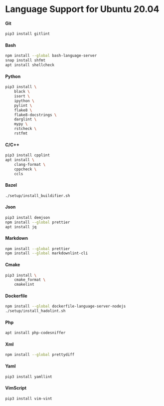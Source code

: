 # Language Support for Ubuntu 20.04

#### Git

```bash
pip3 install gitlint
```

#### Bash

```bash
npm install --global bash-language-server
snap install shfmt
apt install shellcheck
```

#### Python

```bash
pip3 install \
    black \
    isort \
    ipython \
    pylint \
    flake8 \
    flake8-docstrings \
    darglint \
    mypy \
    rstcheck \
    rstfmt
```

#### C/C++

```bash
pip3 install cpplint
apt install \
    clang-format \
    cppcheck \
    ccls
```

#### Bazel

```bash
./setup/install_buildifier.sh
```

#### Json

```bash
pip3 install demjson
npm install --global prettier
apt install jq
```

#### Markdown

```bash
npm install --global prettier
npm install --global markdownlint-cli
```

#### Cmake

```bash
pip3 install \
    cmake_format \
    cmakelint
```

#### Dockerfile

```bash
npm install --global dockerfile-language-server-nodejs
./setup/install_hadolint.sh
```

#### Php

```bash
apt install php-codesniffer
```

#### Xml

```bash
npm install --global prettydiff
```

#### Yaml

```bash
pip3 install yamllint
```

#### VimScript

```bash
pip3 install vim-vint
```
